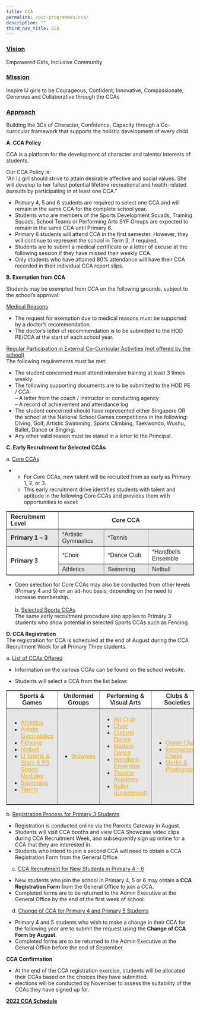 ```yaml
---
title: CCA
permalink: /our-programmes/cca/
description: ""
third_nav_title: CCA
---
```

### <u>Vision</u>


Empowered Girls, Inclusive Community

### <u>Mission</u>


Inspire IJ girls to be Courageous, Confident, Innovative, Compassionate, Generous and Collaborative through the CCAs

### <u>Approach</u>

Building the 3Cs of Character, Confidence, Capacity through a Co-curricular framework that supports the holistic development of every child.

**A. CCA Policy**

CCA is a platform for the development of character and talents/ interests of students.

Our CCA Policy is:  
“An IJ girl should strive to attain desirable affective and social values. She will develop to her fullest potential lifetime recreational and health-related pursuits by participating in at least one CCA.”

*   Primary 4, 5 and 6 students are required to select one CCA and will remain in the same CCA for the complete school year.
*   Students who are members of the Sports Development Squads, Training Squads, School Teams or Performing Arts SYF Groups are expected to remain in the same CCA until Primary 6.
*   Primary 6 students will attend CCA in the first semester. However, they will continue to represent the school in Term 3, if required.
*   Students are to submit a medical certificate or a letter of excuse at the following session if they have missed their weekly CCA.
*   Only students who have attained 80% attendance will have their CCA recorded in their individual CCA report slips.

**B. Exemption from CCA**

Students may be exempted from CCA on the following grounds, subject to the school’s approval:

<u>Medical Reasons</u>

*   The request for exemption due to medical reasons must be supported by a doctor’s recommendation.
*   The doctor’s letter of recommendation is to be submitted to the HOD PE/CCA at the start of each school year.

<u>Regular Participation in External Co-Curricular Activities (not offered by the school)</u><br>
The following requirements must be met:

*   The student concerned must attend intensive training at least 3 times weekly.
*   The following supporting documents are to be submitted to the HOD PE / CCA:  
    – A letter from the coach / instructor or conducting agency  
    – A record of achievement and attendance log
*   The student concerned should have represented either Singapore OR the school at the National School Games competitions in the following: Diving, Golf, Artistic Swimming, Sports Climbing, Taekwondo, Wushu, Ballet, Dance or Singing.
*   Any other valid reason must be stated in a letter to the Principal.

**C. Early Recruitment for Selected CCAs**

a.  <u>Core CCAs</u>

*   *   For Core CCAs, new talent will be recruited from as early as Primary 1, 2, or 3.
    *   This early recruitment drive identifies students with talent and aptitude in the following Core CCAs and provides them with opportunities to excel:

<table border="1" style="box-sizing: inherit; border-collapse: collapse; border-spacing: 0px; max-width: 100%; color: rgb(34, 34, 34); font-family: &quot;Source Sans Pro&quot;, sans-serif; font-size: 16px; font-style: normal; font-variant-ligatures: normal; font-variant-caps: normal; font-weight: 400; letter-spacing: normal; orphans: 2; text-align: start; text-transform: none; white-space: normal; widows: 2; word-spacing: 0px; -webkit-text-stroke-width: 0px; background-color: rgb(255, 255, 255); text-decoration-thickness: initial; text-decoration-style: initial; text-decoration-color: initial; width: 792.225px;"><tbody style="box-sizing: inherit;"><tr style="box-sizing: inherit; background: rgb(255, 255, 255);"><td style="box-sizing: inherit; padding: 5px 10px; width: 218.262px;"><strong style="box-sizing: inherit; font-weight: bold;">Recruitment Level</strong></td><td colspan="3" style="box-sizing: inherit; padding: 5px 10px; width: 572.963px; text-align: center;"><strong style="box-sizing: inherit; font-weight: bold;">Core CCA</strong></td></tr><tr style="box-sizing: inherit; background: rgb(230, 230, 230);"><td style="box-sizing: inherit; padding: 5px 10px; width: 218.262px;"><strong style="box-sizing: inherit; font-weight: bold;">Primary 1 – 3</strong></td><td style="box-sizing: inherit; padding: 5px 10px; width: 177.337px;">*Artistic Gymnastics</td><td style="box-sizing: inherit; padding: 5px 10px; width: 197.8px;">*Tennis</td><td style="box-sizing: inherit; padding: 5px 10px; width: 197.825px;">&nbsp;</td></tr><tr style="box-sizing: inherit; background: rgb(255, 255, 255);"><td rowspan="2" style="box-sizing: inherit; padding: 5px 10px; width: 218.262px;"><strong style="box-sizing: inherit; font-weight: bold;">Primary 3</strong></td><td style="box-sizing: inherit; padding: 5px 10px; width: 177.337px;">*Choir</td><td style="box-sizing: inherit; padding: 5px 10px; width: 197.8px;">*Dance Club</td><td style="box-sizing: inherit; padding: 5px 10px; width: 197.825px;">*Handbells Ensemble</td></tr><tr style="box-sizing: inherit; background: rgb(230, 230, 230);"><td style="box-sizing: inherit; padding: 5px 10px; width: 177.337px;">Athletics</td><td style="box-sizing: inherit; padding: 5px 10px; width: 197.8px;">Swimming</td><td style="box-sizing: inherit; padding: 5px 10px; width: 197.825px;">Netball</td></tr></tbody></table>

   * Open selection for Core CCAs may also be conducted from other levels (Primary 4 and 5) on an ad-hoc basis, depending on the need to increase membership. <br> <br>
b.  <u>Selected Sports CCAs</u>  
    The same early recruitment procedure also applies to Primary 3 students who show potential in selected Sports CCAs such as Fencing.

**D. CCA Registration**  
The registration for CCA is scheduled at the end of August during the CCA Recruitment Week for all Primary Three students.

a.  <u>List of CCAs Offered</u>

*   Information on the various CCAs can be found on the school website.

*   Students will select a CCA from the list below:

<table border="1" style="box-sizing: inherit; border-collapse: collapse; border-spacing: 0px; max-width: 100%; color: rgb(34, 34, 34); font-family: &quot;Source Sans Pro&quot;, sans-serif; font-size: 16px; font-style: normal; font-variant-ligatures: normal; font-variant-caps: normal; font-weight: 400; letter-spacing: normal; orphans: 2; text-align: start; text-transform: none; white-space: normal; widows: 2; word-spacing: 0px; -webkit-text-stroke-width: 0px; background-color: rgb(255, 255, 255); text-decoration-thickness: initial; text-decoration-style: initial; text-decoration-color: initial; width: 792.225px;"><tbody style="box-sizing: inherit;"><tr style="box-sizing: inherit; background: rgb(255, 255, 255);"><td style="box-sizing: inherit; padding: 5px 10px; width: 197.8px; text-align: center;"><strong style="box-sizing: inherit; font-weight: bold;">Sports &amp; Games</strong></td><td style="box-sizing: inherit; padding: 5px 10px; width: 197.8px; text-align: center;"><strong style="box-sizing: inherit; font-weight: bold;">Uniformed Groups</strong></td><td style="box-sizing: inherit; padding: 5px 10px; width: 197.8px; text-align: center;"><strong style="box-sizing: inherit; font-weight: bold;">Performing &amp; Visual Arts</strong></td><td style="box-sizing: inherit; padding: 5px 10px; width: 197.825px; text-align: center;"><strong style="box-sizing: inherit; font-weight: bold;">Clubs &amp; Societies</strong></td></tr><tr style="box-sizing: inherit; background: rgb(230, 230, 230);"><td style="box-sizing: inherit; padding: 5px 10px; width: 197.8px; text-align: left;"><ul style="box-sizing: inherit;"><li style="box-sizing: inherit;"><a href="/our-programmes/cca/athletics/" target="_blank" rel="noopener noreferrer" style="box-sizing: inherit; background-color: transparent; transition: all 0.25s ease-in-out 0s; text-decoration: underline; color: rgb(241, 174, 22);">Athletics</a></li><li style="box-sizing: inherit;"><a href="/our-programmes/cca/artistic-gymnastics/" target="_blank" rel="noopener noreferrer" style="box-sizing: inherit; background-color: transparent; transition: all 0.25s ease-in-out 0s; text-decoration: underline; color: rgb(241, 174, 22);">Artistic Gymnatstics</a></li><li style="box-sizing: inherit;"><a href="/our-programmes/cca/fencing/" target="_blank" rel="noopener noreferrer" style="box-sizing: inherit; background-color: transparent; transition: all 0.25s ease-in-out 0s; text-decoration: underline; color: rgb(241, 174, 22);">Fencing</a></li><li style="box-sizing: inherit;"><a href="/our-programmes/cca/netball/" target="_blank" rel="noopener noreferrer" style="box-sizing: inherit; background-color: transparent; transition: all 0.25s ease-in-out 0s; text-decoration: underline; color: rgb(241, 174, 22);">Netball</a></li><li style="box-sizing: inherit;"><a href="/our-programmes/cca/ij-sports-stars-p3-sports-fun-module-subsumed/" target="_blank" rel="noopener noreferrer" style="box-sizing: inherit; background-color: transparent; transition: all 0.25s ease-in-out 0s; text-decoration: underline; color: rgb(241, 174, 22);">IJ Sports &amp; Stars &amp; P3 Sports Modules</a></li><li style="box-sizing: inherit;"><a href="/our-programmes/cca/swimming/" target="_blank" rel="noopener noreferrer" style="box-sizing: inherit; background-color: transparent; transition: all 0.25s ease-in-out 0s; text-decoration: underline; color: rgb(241, 174, 22);">Swimming</a></li><li style="box-sizing: inherit;"><a href="/our-programmes/cca/tennis/" target="_blank" rel="noopener noreferrer" style="box-sizing: inherit; background-color: transparent; transition: all 0.25s ease-in-out 0s; text-decoration: underline; color: rgb(241, 174, 22);">Tennis</a></li></ul></td><td style="box-sizing: inherit; padding: 5px 10px; width: 197.8px; text-align: left;"><ul style="box-sizing: inherit;"><li style="box-sizing: inherit;"><a href="/our-programmes/cca/brownies/" target="_blank" rel="noopener noreferrer" style="box-sizing: inherit; background-color: transparent; transition: all 0.25s ease-in-out 0s; text-decoration: underline; color: rgb(241, 174, 22);">Brownies</a></li></ul></td><td style="box-sizing: inherit; padding: 5px 10px; width: 197.8px; text-align: left;"><ul style="box-sizing: inherit;"><li style="box-sizing: inherit;"><a href="/our-programmes/cca/art-club/" target="_blank" rel="noopener noreferrer" style="box-sizing: inherit; background-color: transparent; transition: all 0.25s ease-in-out 0s; text-decoration: underline; color: rgb(241, 174, 22);">Art Club</a></li><li style="box-sizing: inherit;"><a href="/our-programmes/cca/choir/" target="_blank" rel="noopener noreferrer" style="box-sizing: inherit; background-color: transparent; transition: all 0.25s ease-in-out 0s; text-decoration: underline; color: rgb(241, 174, 22);">Choir</a></li><li style="box-sizing: inherit;"><a href="/our-programmes/cca/cultural-dance/" target="_blank" rel="noopener noreferrer" style="box-sizing: inherit; background-color: transparent; transition: all 0.25s ease-in-out 0s; text-decoration: underline; color: rgb(241, 174, 22);">Cultural Dance</a></li><li style="box-sizing: inherit;"><a href="/our-programmes/cca/modern-dance/" target="_blank" rel="noopener noreferrer" style="box-sizing: inherit; background-color: transparent; transition: all 0.25s ease-in-out 0s; text-decoration: underline; color: rgb(241, 174, 22);">Modern Dance</a></li><li style="box-sizing: inherit;"><a href="https://www.chijpritoapayoh.moe.edu.sg/our-programmes/cca/handbells-ensemble/" target="_blank" rel="noopener noreferrer" style="box-sizing: inherit; background-color: transparent; transition: all 0.25s ease-in-out 0s; text-decoration: underline; color: rgb(241, 174, 22);">Handbells Ensemble</a></li><li style="box-sizing: inherit;"><a href="https://www.chijpritoapayoh.moe.edu.sg/our-programmes/cca/theatre-academy/" target="_blank" rel="noopener noreferrer" style="box-sizing: inherit; background-color: transparent; transition: all 0.25s ease-in-out 0s; text-decoration: underline; color: rgb(241, 174, 22);">Theatre Academy</a></li><li style="box-sizing: inherit;"><a href="https://www.chijpritoapayoh.moe.edu.sg/our-programmes/cca/ballet-enrichment/" target="_blank" rel="noopener noreferrer" style="box-sizing: inherit; background-color: transparent; transition: all 0.25s ease-in-out 0s; text-decoration: underline; color: rgb(241, 174, 22);">Ballet (Enrichment)</a></li></ul></td><td style="box-sizing: inherit; padding: 5px 10px; width: 197.825px; text-align: left;"><ul style="box-sizing: inherit;"><li style="box-sizing: inherit;"><a href="https://www.chijpritoapayoh.moe.edu.sg/our-programmes/cca/green-club/" target="_blank" rel="noopener noreferrer" style="box-sizing: inherit; background-color: transparent; transition: all 0.25s ease-in-out 0s; text-decoration: underline; color: rgb(241, 174, 22);">Green Club</a></li><li style="box-sizing: inherit;"><a href="https://www.chijpritoapayoh.moe.edu.sg/our-programmes/cca/international-chess/" target="_blank" rel="noopener noreferrer" style="box-sizing: inherit; background-color: transparent; transition: all 0.25s ease-in-out 0s; text-decoration: underline; color: rgb(241, 174, 22);">International Chess</a></li><li style="box-sizing: inherit;"><a href="https://www.chijpritoapayoh.moe.edu.sg/our-programmes/cca/media-photography/" target="_blank" rel="noopener noreferrer" style="box-sizing: inherit; background-color: transparent; transition: all 0.25s ease-in-out 0s; text-decoration: underline; color: rgb(241, 174, 22);">Media &amp; Photography</a></li></ul></td></tr></tbody></table>

b. <u>Registration Process for Primary 3 Students</u>

*   Registration is conducted online via the Parents Gateway in August.
*   Students will visit CCA booths and view CCA Showcase video clips during CCA Recruitment Week, and subsequently sign up online for a CCA that they are interested in.
*   Students who intend to join a second CCA will need to obtain a CCA Registration Form from the General Office.

    c. <u>CCA Recruitment for New Students in Primary 4 – 6</u>

*   New students who join the school in Primary 4, 5 or 6 may obtain a **CCA Registration Form** from the General Office to join a CCA.
*   Completed forms are to be returned to the Admin Executive at the General Office by the end of the first week of school.

    d. <u>Change of CCA for Primary 4 and Primary 5 Students</u>

*   Primary 4 and 5 students who wish to make a change in their CCA for the following year are to submit the request using the **Change of CCA Form by August**.
*   Completed forms are to be returned to the Admin Executive at the General Office before the end of September.

**CCA Confirmation**

*   At the end of the CCA registration exercise, students will be allocated their CCAs based on the choices they have submitted.
*   elections will be conducted by November to assess the suitability of the CCAs they have signed up for.

**[2022 CCA Schedule](/files/20220318-CCA-Schedule-2022.pdf)**